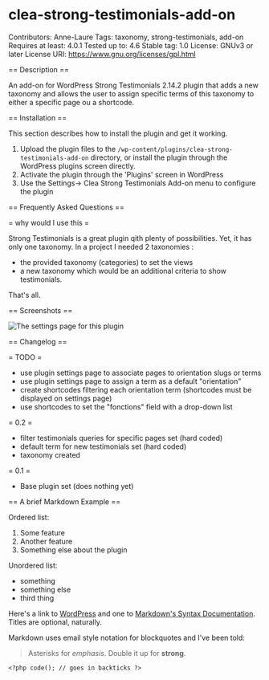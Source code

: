 # clea-strong-testimonials-add-on
Contributors: Anne-Laure
Tags: taxonomy, strong-testimonials, add-on
Requires at least: 4.0.1
Tested up to: 4.6
Stable tag: 1.0 
License: GNUv3 or later
License URI: https://www.gnu.org/licenses/gpl.html



== Description ==

An add-on for WordPress Strong Testimonials 2.14.2 plugin that adds a new taxonomy and allows the user to assign specific terms of this taxonomy to either a specific page ou a shortcode.  

== Installation ==

This section describes how to install the plugin and get it working.

1. Upload the plugin files to the `/wp-content/plugins/clea-strong-testimonials-add-on` directory, or install the plugin through the WordPress plugins screen directly.
1. Activate the plugin through the 'Plugins' screen in WordPress
1. Use the Settings-> Clea Strong Testimonials Add-on menu to configure the plugin


== Frequently Asked Questions ==

= why would I use this =

Strong Testimonials is a great plugin qith plenty of possibilities. 
Yet, it has only one taxonomy. In a project I needed 2 taxonomies : 
* the provided taxonomy (categories) to set the views 
* a new taxonomy which would be an additional criteria to show testimonials. 
 
That's all. 


== Screenshots ==


![The settings page for this plugin](/images/plugin-new-settings-menu.jpg?raw=true "The settings page for this plugin")


== Changelog ==

= TODO =
* use plugin settings page to associate pages to orientation slugs or terms
* use plugin settings page to assign a term as a default "orientation"
* create shortcodes filtering each orientation term (shortcodes must be displayed on settings page)
* use shortcodes to set the "fonctions" field with a drop-down list

= 0.2 =
* filter testimonials queries for specific pages set (hard coded)
* default term for new testimonials set (hard coded)
* taxonomy created

= 0.1 =
* Base plugin set (does nothing yet)

== A brief Markdown Example ==

Ordered list:

1. Some feature
1. Another feature
1. Something else about the plugin

Unordered list:

* something
* something else
* third thing

Here's a link to [WordPress](http://wordpress.org/ "Your favorite software") and one to [Markdown's Syntax Documentation][markdown syntax].
Titles are optional, naturally.

[markdown syntax]: http://daringfireball.net/projects/markdown/syntax
            "Markdown is what the parser uses to process much of the readme file"

Markdown uses email style notation for blockquotes and I've been told:
> Asterisks for *emphasis*. Double it up  for **strong**.

`<?php code(); // goes in backticks ?>`